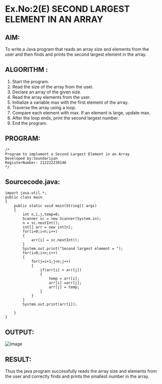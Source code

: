# Ex.No:2(E)  SECOND LARGEST ELEMENT IN AN ARRAY

## AIM:
To write a Java program that reads an array size and elements from the user and then finds and prints the second largest element in the array.
## ALGORITHM :
1.	Start the program.
2.	Read the size of the array from the user.
3.	Declare an array of the given size.
4.	Read the array elements from the user.
5.	Initialize a variable max with the first element of the array.
6.	Traverse the array using a loop.
7.	Compare each element with max. If an element is large, update max.
8.	After the loop ends, print the second largest number.
9.	End the program.
	

## PROGRAM:
 ```
/*
Program to implement a Second Largest Element in an Array
Developed by:Soundariyan
RegisterNumber: 212222230146
*/
```

## Sourcecode.java:
```
import java.util.*;
public class main
{
    public static void main(String[] args)
    {
        int n,i,j,temp=0;
        Scanner sc = new Scanner(System.in);
        n = sc.nextInt();
        int[] arr = new int[n];
        for(i=0;i<n;i++)
        {
            arr[i] = sc.nextInt();
        }
        System.out.print("Second largest element = ");
        for(i=0;i<n;i++)
        {
            for(j=i+1;j<n;j++)
            {
                if(arr[i] < arr[j])
                {
                    temp = arr[i];
                    arr[i] =arr[j];
                    arr[j] = temp;
                }
            }
        }
        System.out.print(arr[1]);
        
    }
}
```
## OUTPUT:

![image](https://github.com/user-attachments/assets/bb4831f6-0934-4308-9cca-34a9c9ad3636)

## RESULT:
Thus the java program successfully reads the array size and elements from the user and correctly finds and prints the smallest number in the array.



